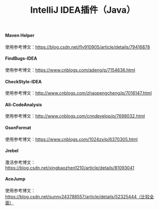 ﻿---
title: IntelliJ IDEA插件（Java）
categories: Idea
tags: idea
---

#### Maven Helper
使用参考博文：https://blog.csdn.net/fly910905/article/details/79416878
#### FindBugs-IDEA
使用参考博文：https://www.cnblogs.com/adeng/p/7154636.html
#### CheckStyle-IDEA
使用参考博文：http://www.cnblogs.com/zhaopengcheng/p/7016147.html
#### Ali-CodeAnalysis
使用参考博文：http://www.cnblogs.com/cnndevelop/p/7698032.html
#### GsonFormat
使用参考博文：https://www.cnblogs.com/1024zy/p/6370305.html
#### Jrebel
激活参考博文：https://blog.csdn.net/xingbaozhen1210/article/details/81093041
#### AceJump
使用参考博文：https://blog.csdn.net/sunny243788557/article/details/52325444（比较全面）

